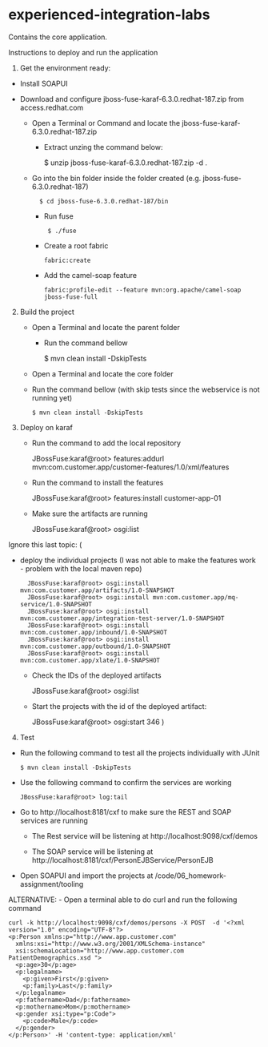 # experienced-integration-labs

Contains the core application.

Instructions to deploy and run the application

1. Get the environment ready:

 - Install SOAPUI
 
 - Download and configure jboss-fuse-karaf-6.3.0.redhat-187.zip from access.redhat.com
    - Open a Terminal or Command and locate the jboss-fuse-karaf-6.3.0.redhat-187.zip
	  - Extract unzing the command below:
	
		  $ unzip jboss-fuse-karaf-6.3.0.redhat-187.zip -d .
      
    - Go into the bin folder inside the folder created (e.g. jboss-fuse-6.3.0.redhat-187)
		
		  	$ cd jboss-fuse-6.3.0.redhat-187/bin
		
	  - Run fuse
	
		 	 $ ./fuse
		  
	  - Create a root fabric
	  
	  		fabric:create
	  
	  - Add the camel-soap feature
	  	
			fabric:profile-edit --feature mvn:org.apache/camel-soap jboss-fuse-full
    

2. Build the project

  	- Open a Terminal and locate the parent folder
	  - Run the command bellow
		
		  $ mvn clean install -DskipTests
    
	- Open a Terminal and locate the core folder
	- Run the command bellow (with skip tests since the webservice is not running yet)
		
		  $ mvn clean install -DskipTests
		
3. Deploy on karaf
	- Run the command to add the local repository
	
		JBossFuse:karaf@root> features:addurl mvn:com.customer.app/customer-features/1.0/xml/features
		
	- Run the command to install the features
	
		JBossFuse:karaf@root> features:install customer-app-01
		
	- Make sure the artifacts are running
	
		JBossFuse:karaf@root> osgi:list

Ignore this last topic:
(
- deploy the individual projects (I was not able to make the features work - problem with the local maven repo)
		
		JBossFuse:karaf@root> osgi:install mvn:com.customer.app/artifacts/1.0-SNAPSHOT
		JBossFuse:karaf@root> osgi:install mvn:com.customer.app/mq-service/1.0-SNAPSHOT
		JBossFuse:karaf@root> osgi:install mvn:com.customer.app/integration-test-server/1.0-SNAPSHOT
		JBossFuse:karaf@root> osgi:install mvn:com.customer.app/inbound/1.0-SNAPSHOT
		JBossFuse:karaf@root> osgi:install mvn:com.customer.app/outbound/1.0-SNAPSHOT
		JBossFuse:karaf@root> osgi:install mvn:com.customer.app/xlate/1.0-SNAPSHOT
	
	- Check the IDs of the deployed artifacts
	
		JBossFuse:karaf@root> osgi:list
	
	- Start the projects with the id of the deployed artifact:
	
		JBossFuse:karaf@root> osgi:start 346
)	
    
4. Test

  - Run the following command to test all the projects individually with JUnit
  	
 		$ mvn clean install -DskipTests

  - Use the following command to confirm the services are working
  
  		JBossFuse:karaf@root> log:tail

  - Go to http://localhost:8181/cxf to make sure the REST and SOAP services are running
	
	- The Rest service will be listening at http://localhost:9098/cxf/demos
	
	- The SOAP service will be listening at http://localhost:8181/cxf/PersonEJBService/PersonEJB
	
  - Open SOAPUI and import the projects at /code/06_homework-assignment/tooling
  
  ALTERNATIVE:
	- Open a terminal able to do curl and run the following command
  
    curl -k http://localhost:9098/cxf/demos/persons -X POST  -d '<?xml version="1.0" encoding="UTF-8"?>
    <p:Person xmlns:p="http://www.app.customer.com"
      xmlns:xsi="http://www.w3.org/2001/XMLSchema-instance"
      xsi:schemaLocation="http://www.app.customer.com PatientDemographics.xsd ">
      <p:age>30</p:age>
      <p:legalname>
        <p:given>First</p:given>
        <p:family>Last</p:family>
      </p:legalname>
      <p:fathername>Dad</p:fathername>
      <p:mothername>Mom</p:mothername>
      <p:gender xsi:type="p:Code">
        <p:code>Male</p:code>
      </p:gender>
    </p:Person>' -H 'content-type: application/xml'
    
      


		
